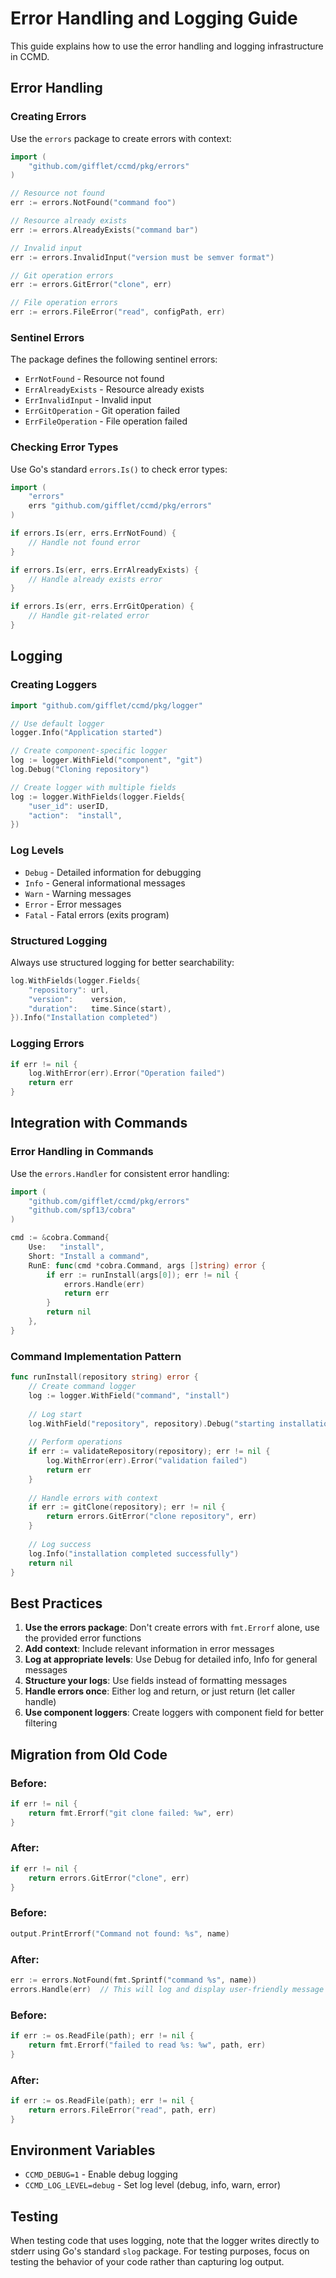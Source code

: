 # Error Handling and Logging Guide

This guide explains how to use the error handling and logging infrastructure in CCMD.

## Error Handling

### Creating Errors

Use the `errors` package to create errors with context:

```go
import (
    "github.com/gifflet/ccmd/pkg/errors"
)

// Resource not found
err := errors.NotFound("command foo")

// Resource already exists  
err := errors.AlreadyExists("command bar")

// Invalid input
err := errors.InvalidInput("version must be semver format")

// Git operation errors
err := errors.GitError("clone", err)

// File operation errors
err := errors.FileError("read", configPath, err)
```

### Sentinel Errors

The package defines the following sentinel errors:

- `ErrNotFound` - Resource not found
- `ErrAlreadyExists` - Resource already exists
- `ErrInvalidInput` - Invalid input
- `ErrGitOperation` - Git operation failed
- `ErrFileOperation` - File operation failed

### Checking Error Types

Use Go's standard `errors.Is()` to check error types:

```go
import (
    "errors"
    errs "github.com/gifflet/ccmd/pkg/errors"
)

if errors.Is(err, errs.ErrNotFound) {
    // Handle not found error
}

if errors.Is(err, errs.ErrAlreadyExists) {
    // Handle already exists error
}

if errors.Is(err, errs.ErrGitOperation) {
    // Handle git-related error
}
```

## Logging

### Creating Loggers

```go
import "github.com/gifflet/ccmd/pkg/logger"

// Use default logger
logger.Info("Application started")

// Create component-specific logger
log := logger.WithField("component", "git")
log.Debug("Cloning repository")

// Create logger with multiple fields
log := logger.WithFields(logger.Fields{
    "user_id": userID,
    "action":  "install",
})
```

### Log Levels

- `Debug` - Detailed information for debugging
- `Info` - General informational messages
- `Warn` - Warning messages
- `Error` - Error messages
- `Fatal` - Fatal errors (exits program)

### Structured Logging

Always use structured logging for better searchability:

```go
log.WithFields(logger.Fields{
    "repository": url,
    "version":    version,
    "duration":   time.Since(start),
}).Info("Installation completed")
```

### Logging Errors

```go
if err != nil {
    log.WithError(err).Error("Operation failed")
    return err
}
```

## Integration with Commands

### Error Handling in Commands

Use the `errors.Handler` for consistent error handling:

```go
import (
    "github.com/gifflet/ccmd/pkg/errors"
    "github.com/spf13/cobra"
)

cmd := &cobra.Command{
    Use:   "install",
    Short: "Install a command",
    RunE: func(cmd *cobra.Command, args []string) error {
        if err := runInstall(args[0]); err != nil {
            errors.Handle(err)
            return err
        }
        return nil
    },
}
```

### Command Implementation Pattern

```go
func runInstall(repository string) error {
    // Create command logger
    log := logger.WithField("command", "install")
    
    // Log start
    log.WithField("repository", repository).Debug("starting installation")
    
    // Perform operations
    if err := validateRepository(repository); err != nil {
        log.WithError(err).Error("validation failed")
        return err
    }
    
    // Handle errors with context
    if err := gitClone(repository); err != nil {
        return errors.GitError("clone repository", err)
    }
    
    // Log success
    log.Info("installation completed successfully")
    return nil
}
```

## Best Practices

1. **Use the errors package**: Don't create errors with `fmt.Errorf` alone, use the provided error functions
2. **Add context**: Include relevant information in error messages
3. **Log at appropriate levels**: Use Debug for detailed info, Info for general messages
4. **Structure your logs**: Use fields instead of formatting messages
5. **Handle errors once**: Either log and return, or just return (let caller handle)
6. **Use component loggers**: Create loggers with component field for better filtering

## Migration from Old Code

### Before:
```go
if err != nil {
    return fmt.Errorf("git clone failed: %w", err)
}
```

### After:
```go
if err != nil {
    return errors.GitError("clone", err)
}
```

### Before:
```go
output.PrintErrorf("Command not found: %s", name)
```

### After:
```go
err := errors.NotFound(fmt.Sprintf("command %s", name))
errors.Handle(err)  // This will log and display user-friendly message
```

### Before:
```go
if err := os.ReadFile(path); err != nil {
    return fmt.Errorf("failed to read %s: %w", path, err)
}
```

### After:
```go
if err := os.ReadFile(path); err != nil {
    return errors.FileError("read", path, err)
}
```

## Environment Variables

- `CCMD_DEBUG=1` - Enable debug logging
- `CCMD_LOG_LEVEL=debug` - Set log level (debug, info, warn, error)

## Testing

When testing code that uses logging, note that the logger writes directly to stderr using Go's standard `slog` package. For testing purposes, focus on testing the behavior of your code rather than capturing log output.